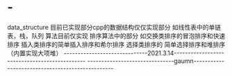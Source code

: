 # -
data_structure 
目前已实现部分cpp的数据结构仅仅实现部分
如线性表中的单链表，栈，队列
算法目前仅实现
排序算法中的部分
如交换类排序的冒泡排序和快速排序
     插入类排序的简单插入排序和希尔排序
     选择类排序的 简单选择排序和堆排序（内置实现大项堆）
------------------------------2021.3.14----------------------------------------------
-------------------------------gaumn-------------------------------------------------